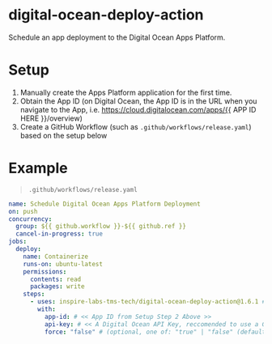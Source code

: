 # digital-ocean-deploy-action

Schedule an app deployment to the Digital Ocean Apps Platform.

# Setup

1. Manually create the Apps Platform application for the first time.
2. Obtain the App ID (on Digital Ocean, the App ID is in the URL when you navigate to the App, i.e. https://cloud.digitalocean.com/apps/{{ APP ID HERE }}/overview)
3. Create a GitHub Workflow (such as `.github/workflows/release.yaml`) based on the setup below

# Example
> `.github/workflows/release.yaml`
```yaml
name: Schedule Digital Ocean Apps Platform Deployment
on: push
concurrency:
  group: ${{ github.workflow }}-${{ github.ref }}
  cancel-in-progress: true
jobs:
  deploy:
    name: Containerize
    runs-on: ubuntu-latest
    permissions:
      contents: read
      packages: write
    steps:
      - uses: inspire-labs-tms-tech/digital-ocean-deploy-action@1.6.1 # or whichever version you prefer, as `X.X.X`
        with:
          app-id: # << App ID from Setup Step 2 Above >>
          api-key: # << A Digital Ocean API Key, reccomended to use a GitHub secret, like  ${{ secrets.DIGITAL_OCEAN_API_KEY }}>>
          force: "false" # (optional, one of: "true" | "false" (default)) whether to force re-build the deployment and clear build cache
```